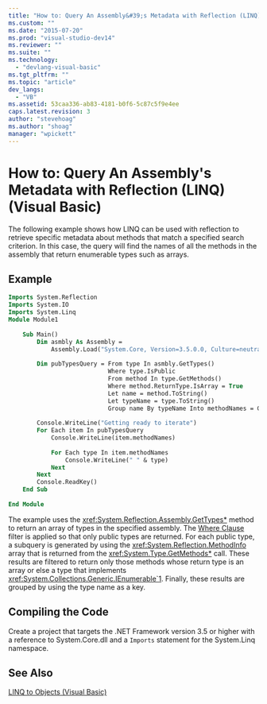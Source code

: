 ```yaml
---
title: "How to: Query An Assembly&#39;s Metadata with Reflection (LINQ) (Visual Basic)"
ms.custom: ""
ms.date: "2015-07-20"
ms.prod: "visual-studio-dev14"
ms.reviewer: ""
ms.suite: ""
ms.technology: 
  - "devlang-visual-basic"
ms.tgt_pltfrm: ""
ms.topic: "article"
dev_langs: 
  - "VB"
ms.assetid: 53caa336-ab83-4181-b0f6-5c87c5f9e4ee
caps.latest.revision: 3
author: "stevehoag"
ms.author: "shoag"
manager: "wpickett"
---
```

# How to: Query An Assembly&#39;s Metadata with Reflection (LINQ) (Visual Basic)
The following example shows how LINQ can be used with reflection to retrieve specific metadata about methods that match a specified search criterion. In this case, the query will find the names of all the methods in the assembly that return enumerable types such as arrays.  
  
## Example  
  
```vb  
Imports System.Reflection  
Imports System.IO  
Imports System.Linq  
Module Module1  
  
    Sub Main()  
        Dim asmbly As Assembly =   
            Assembly.Load("System.Core, Version=3.5.0.0, Culture=neutral, PublicKeyToken= b77a5c561934e089")  
  
        Dim pubTypesQuery = From type In asmbly.GetTypes()   
                            Where type.IsPublic   
                            From method In type.GetMethods()   
                            Where method.ReturnType.IsArray = True   
                            Let name = method.ToString()   
                            Let typeName = type.ToString()   
                            Group name By typeName Into methodNames = Group  
  
        Console.WriteLine("Getting ready to iterate")  
        For Each item In pubTypesQuery  
            Console.WriteLine(item.methodNames)  
  
            For Each type In item.methodNames  
                Console.WriteLine(" " & type)  
            Next  
        Next  
        Console.ReadKey()  
    End Sub  
  
End Module  
```  
  
 The example uses the <xref:System.Reflection.Assembly.GetTypes*> method to return an array of types in the specified assembly. The [Where Clause](../../../../visual-basic\language-reference\queries/where-clause.md) filter is applied so that only public types are returned. For each public type, a subquery is generated by using the <xref:System.Reflection.MethodInfo> array that is returned from the <xref:System.Type.GetMethods*> call. These results are filtered to return only those methods whose return type is an array or else a type that implements <xref:System.Collections.Generic.IEnumerable`1>. Finally, these results are grouped by using the type name as a key.  
  
## Compiling the Code  
 Create a project that targets the .NET Framework version 3.5 or higher with a reference to System.Core.dll and a `Imports` statement for the System.Linq namespace.  
  
## See Also  
 [LINQ to Objects (Visual Basic)](../../../../visual-basic\programming-guide\concepts\linq/linq-to-objects.md)